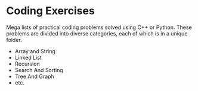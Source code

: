 Coding Exercises
================
Mega lists of practical coding problems solved using C++ or Python. These problems are divided into diverse categories, each of which is in a unique folder.

* Array and String
* Linked List
* Recursion
* Search And Sorting
* Tree And Graph
* etc.
